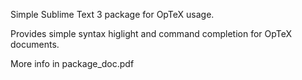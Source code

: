 Simple Sublime Text 3 package for OpTeX usage.

Provides simple syntax higlight and command completion for OpTeX documents.

More info in package_doc.pdf